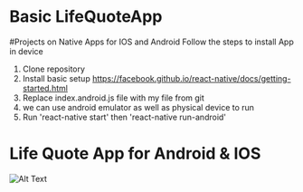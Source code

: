 # Basic LifeQuoteApp 
#Projects on Native Apps for IOS and Android
Follow the steps to install App in device
  1. Clone repository
  2. Install basic setup https://facebook.github.io/react-native/docs/getting-started.html
  3. Replace index.android.js file with my file from git
  4. we can use android emulator as well as physical device to run
  5. Run 'react-native start' then 'react-native run-android'
  # Life Quote App for Android & IOS
  ![Alt Text](https://media.giphy.com/media/3og0IUXNC92bZYJbqg/giphy.gif)
